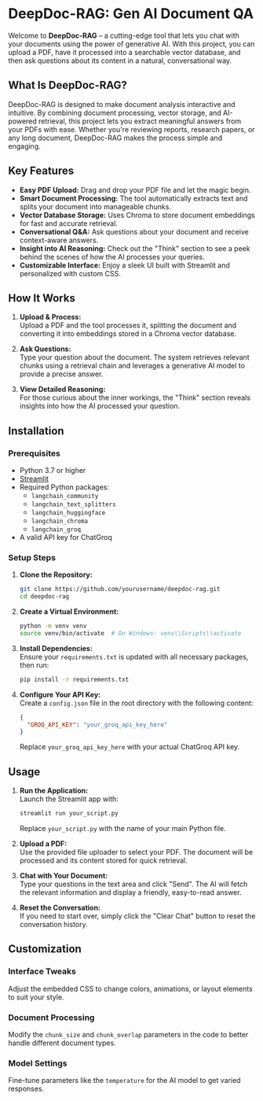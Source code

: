 # DeepDoc-RAG: Gen AI Document QA

Welcome to **DeepDoc-RAG** – a cutting-edge tool that lets you chat with your documents using the power of generative AI. With this project, you can upload a PDF, have it processed into a searchable vector database, and then ask questions about its content in a natural, conversational way.

## What Is DeepDoc-RAG?

DeepDoc-RAG is designed to make document analysis interactive and intuitive. By combining document processing, vector storage, and AI-powered retrieval, this project lets you extract meaningful answers from your PDFs with ease. Whether you're reviewing reports, research papers, or any long document, DeepDoc-RAG makes the process simple and engaging.

## Key Features

- **Easy PDF Upload:** Drag and drop your PDF file and let the magic begin.
- **Smart Document Processing:** The tool automatically extracts text and splits your document into manageable chunks.
- **Vector Database Storage:** Uses Chroma to store document embeddings for fast and accurate retrieval.
- **Conversational Q&A:** Ask questions about your document and receive context-aware answers.
- **Insight into AI Reasoning:** Check out the "Think" section to see a peek behind the scenes of how the AI processes your queries.
- **Customizable Interface:** Enjoy a sleek UI built with Streamlit and personalized with custom CSS.

## How It Works

1. **Upload & Process:**  
   Upload a PDF and the tool processes it, splitting the document and converting it into embeddings stored in a Chroma vector database.

2. **Ask Questions:**  
   Type your question about the document. The system retrieves relevant chunks using a retrieval chain and leverages a generative AI model to provide a precise answer.

3. **View Detailed Reasoning:**  
   For those curious about the inner workings, the "Think" section reveals insights into how the AI processed your question.

## Installation

### Prerequisites

- Python 3.7 or higher
- [Streamlit](https://streamlit.io/)
- Required Python packages:
  - `langchain_community`
  - `langchain_text_splitters`
  - `langchain_huggingface`
  - `langchain_chroma`
  - `langchain_groq`
- A valid API key for ChatGroq

### Setup Steps

1. **Clone the Repository:**
   ```bash
   git clone https://github.com/yourusername/deepdoc-rag.git
   cd deepdoc-rag
   ```

2. **Create a Virtual Environment:**
   ```bash
   python -m venv venv
   source venv/bin/activate  # On Windows: venv\\Scripts\\activate
   ```

3. **Install Dependencies:**  
   Ensure your `requirements.txt` is updated with all necessary packages, then run:
   ```bash
   pip install -r requirements.txt
   ```

4. **Configure Your API Key:**  
   Create a `config.json` file in the root directory with the following content:
   ```json
   {
     "GROQ_API_KEY": "your_groq_api_key_here"
   }
   ```
   Replace `your_groq_api_key_here` with your actual ChatGroq API key.

## Usage

1. **Run the Application:**  
   Launch the Streamlit app with:
   ```bash
   streamlit run your_script.py
   ```
   Replace `your_script.py` with the name of your main Python file.

2. **Upload a PDF:**  
   Use the provided file uploader to select your PDF. The document will be processed and its content stored for quick retrieval.

3. **Chat with Your Document:**  
   Type your questions in the text area and click "Send". The AI will fetch the relevant information and display a friendly, easy-to-read answer.

4. **Reset the Conversation:**  
   If you need to start over, simply click the "Clear Chat" button to reset the conversation history.

## Customization

### Interface Tweaks
Adjust the embedded CSS to change colors, animations, or layout elements to suit your style.

### Document Processing
Modify the `chunk_size` and `chunk_overlap` parameters in the code to better handle different document types.

### Model Settings
Fine-tune parameters like the `temperature` for the AI model to get varied responses.
